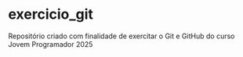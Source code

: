 # exercicio_git
Repositório criado com finalidade de exercitar o Git e GitHub do curso Jovem Programador 2025
